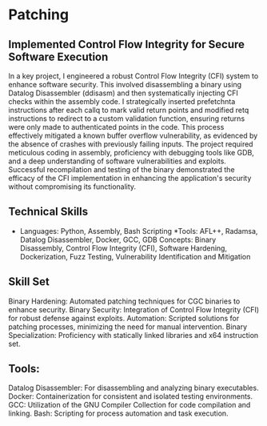 # Patching
## Implemented Control Flow Integrity for Secure Software Execution
In a key project, I engineered a robust Control Flow Integrity (CFI) system to enhance software security. This involved disassembling a binary using Datalog Disassembler (ddisasm) and then systematically injecting CFI checks within the assembly code. I strategically inserted prefetchnta instructions after each callq to mark valid return points and modified retq instructions to redirect to a custom validation function, ensuring returns were only made to authenticated points in the code. This process effectively mitigated a known buffer overflow vulnerability, as evidenced by the absence of crashes with previously failing inputs. The project required meticulous coding in assembly, proficiency with debugging tools like GDB, and a deep understanding of software vulnerabilities and exploits. Successful recompilation and testing of the binary demonstrated the efficacy of the CFI implementation in enhancing the application's security without compromising its functionality.
## Technical Skills
* Languages: Python, Assembly, Bash Scripting
*Tools: AFL++, Radamsa, Datalog Disassembler, Docker, GCC, GDB
Concepts: Binary Disassembly, Control Flow Integrity (CFI), Software Hardening, Dockerization, Fuzz Testing, Vulnerability Identification and Mitigation
## Skill Set
Binary Hardening: Automated patching techniques for CGC binaries to enhance security.
Binary Security: Integration of Control Flow Integrity (CFI) for robust defense against exploits.
Automation: Scripted solutions for patching processes, minimizing the need for manual intervention.
Binary Specialization: Proficiency with statically linked libraries and x64 instruction set.
## Tools:
Datalog Disassembler: For disassembling and analyzing binary executables.
Docker: Containerization for consistent and isolated testing environments.
GCC: Utilization of the GNU Compiler Collection for code compilation and linking.
Bash: Scripting for process automation and task execution.
